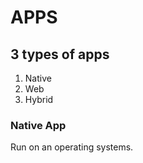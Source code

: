 # APPS

## 3 types of apps

1. Native
2. Web
3. Hybrid


### Native App

Run on an operating systems.





